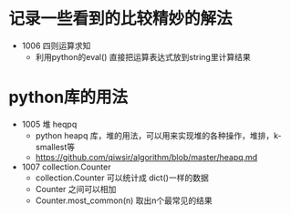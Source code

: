 # 记录一些看到的比较精妙的解法
- 1006 四则运算求知
    - 利用python的eval() 直接把运算表达式放到string里计算结果

# python库的用法
- 1005 堆 heqpq
    - python heapq 库，堆的用法，可以用来实现堆的各种操作，堆排，k-smallest等 
    - https://github.com/qiwsir/algorithm/blob/master/heapq.md
- 1007 collection.Counter
    - collection.Counter 可以统计成 dict()一样的数据
    - Counter 之间可以相加
    - Counter.most_common(n) 取出n个最常见的结果
